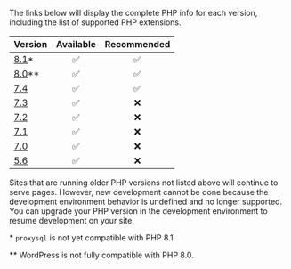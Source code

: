 <ReviewDate date="2022-04-06" />

The links below will display the complete PHP info for each version, including the list of supported PHP extensions.

| Version                                          | Available   | Recommended |
| ------------------------------------------------ | :---------: | :---------: |
| [8.1](https://v81-php-info.pantheonsite.io/)\*   | ✅          | ✅           |
| [8.0](https://v80-php-info.pantheonsite.io/)\*\* | ✅          | ✅           |
| [7.4](https://v74-php-info.pantheonsite.io/)     | ✅          | ✅           |
| [7.3](https://v73-php-info.pantheonsite.io/)     | ✅          | ❌           |
| [7.2](https://v72-php-info.pantheonsite.io/)     | ✅          | ❌           |
| [7.1](https://v71-php-info.pantheonsite.io/)     | ✅          | ❌           |
| [7.0](https://v70-php-info.pantheonsite.io/)     | ✅          | ❌           |
| [5.6](https://v56-php-info.pantheonsite.io/)     | ✅          | ❌           |

Sites that are running older PHP versions not listed above will continue to serve pages. However, new development cannot be done because the development environment behavior is undefined and no longer supported. You can upgrade your PHP version in the development environment to resume development on your site.

\* `proxysql` is not yet compatible with PHP 8.1.

\*\* WordPress is not fully compatible with PHP 8.0.